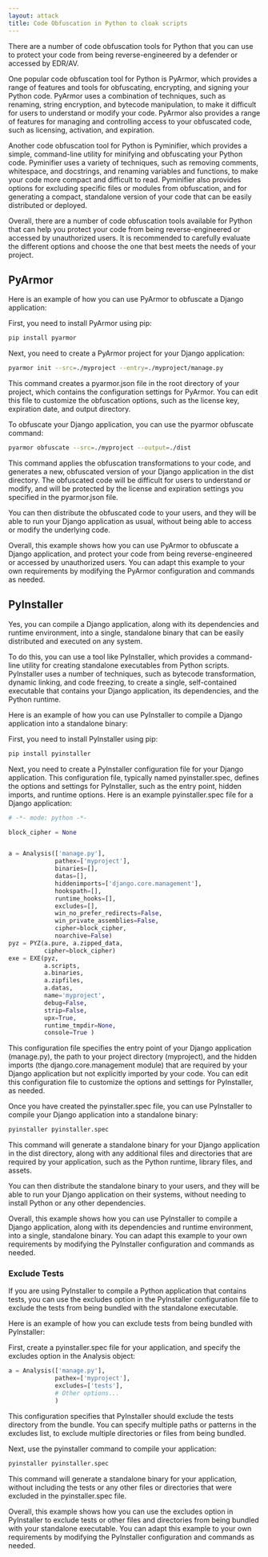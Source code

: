 ```yaml
---
layout: attack
title: Code Obfuscation in Python to cloak scripts
---
```

 

There are a number of code obfuscation tools for Python that you can use to protect your code from being reverse-engineered by a defender or accessed by EDR/AV.

One popular code obfuscation tool for Python is PyArmor, which provides a range of features and tools for obfuscating, encrypting, and signing your Python code. PyArmor uses a combination of techniques, such as renaming, string encryption, and bytecode manipulation, to make it difficult for users to understand or modify your code. PyArmor also provides a range of features for managing and controlling access to your obfuscated code, such as licensing, activation, and expiration.

Another code obfuscation tool for Python is Pyminifier, which provides a simple, command-line utility for minifying and obfuscating your Python code. Pyminifier uses a variety of techniques, such as removing comments, whitespace, and docstrings, and renaming variables and functions, to make your code more compact and difficult to read. Pyminifier also provides options for excluding specific files or modules from obfuscation, and for generating a compact, standalone version of your code that can be easily distributed or deployed.

Overall, there are a number of code obfuscation tools available for Python that can help you protect your code from being reverse-engineered or accessed by unauthorized users. It is recommended to carefully evaluate the different options and choose the one that best meets the needs of your project.

## PyArmor

Here is an example of how you can use PyArmor to obfuscate a Django application:

First, you need to install PyArmor using pip:

```sh
pip install pyarmor
```

Next, you need to create a PyArmor project for your Django application:

```sh
pyarmor init --src=./myproject --entry=./myproject/manage.py
```

This command creates a pyarmor.json file in the root directory of your project, which contains the configuration settings for PyArmor. You can edit this file to customize the obfuscation options, such as the license key, expiration date, and output directory.

To obfuscate your Django application, you can use the pyarmor obfuscate command:

```sh
pyarmor obfuscate --src=./myproject --output=./dist
```

This command applies the obfuscation transformations to your code, and generates a new, obfuscated version of your Django application in the dist directory. The obfuscated code will be difficult for users to understand or modify, and will be protected by the license and expiration settings you specified in the pyarmor.json file.

You can then distribute the obfuscated code to your users, and they will be able to run your Django application as usual, without being able to access or modify the underlying code.

Overall, this example shows how you can use PyArmor to obfuscate a Django application, and protect your code from being reverse-engineered or accessed by unauthorized users. You can adapt this example to your own requirements by modifying the PyArmor configuration and commands as needed.

## PyInstaller

Yes, you can compile a Django application, along with its dependencies and runtime environment, into a single, standalone binary that can be easily distributed and executed on any system.

To do this, you can use a tool like PyInstaller, which provides a command-line utility for creating standalone executables from Python scripts. PyInstaller uses a number of techniques, such as bytecode transformation, dynamic linking, and code freezing, to create a single, self-contained executable that contains your Django application, its dependencies, and the Python runtime.

Here is an example of how you can use PyInstaller to compile a Django application into a standalone binary:

First, you need to install PyInstaller using pip:

```sh
pip install pyinstaller
```

Next, you need to create a PyInstaller configuration file for your Django application. This configuration file, typically named pyinstaller.spec, defines the options and settings for PyInstaller, such as the entry point, hidden imports, and runtime options. Here is an example pyinstaller.spec file for a Django application:

```py
# -*- mode: python -*-

block_cipher = None


a = Analysis(['manage.py'],
             pathex=['myproject'],
             binaries=[],
             datas=[],
             hiddenimports=['django.core.management'],
             hookspath=[],
             runtime_hooks=[],
             excludes=[],
             win_no_prefer_redirects=False,
             win_private_assemblies=False,
             cipher=block_cipher,
             noarchive=False)
pyz = PYZ(a.pure, a.zipped_data,
          cipher=block_cipher)
exe = EXE(pyz,
          a.scripts,
          a.binaries,
          a.zipfiles,
          a.datas,
          name='myproject',
          debug=False,
          strip=False,
          upx=True,
          runtime_tmpdir=None,
          console=True )
```

This configuration file specifies the entry point of your Django application (manage.py), the path to your project directory (myproject), and the hidden imports (the django.core.management module) that are required by your Django application but not explicitly imported by your code. You can edit this configuration file to customize the options and settings for PyInstaller, as needed.

Once you have created the pyinstaller.spec file, you can use PyInstaller to compile your Django application into a standalone binary:

```sh
pyinstaller pyinstaller.spec
```

This command will generate a standalone binary for your Django application in the dist directory, along with any additional files and directories that are required by your application, such as the Python runtime, library files, and assets.

You can then distribute the standalone binary to your users, and they will be able to run your Django application on their systems, without needing to install Python or any other dependencies.

Overall, this example shows how you can use PyInstaller to compile a Django application, along with its dependencies and runtime environment, into a single, standalone binary. You can adapt this example to your own requirements by modifying the PyInstaller configuration and commands as needed.

### Exclude Tests

If you are using PyInstaller to compile a Python application that contains tests, you can use the excludes option in the PyInstaller configuration file to exclude the tests from being bundled with the standalone executable.

Here is an example of how you can exclude tests from being bundled with PyInstaller:

First, create a pyinstaller.spec file for your application, and specify the excludes option in the Analysis object:

```py
a = Analysis(['manage.py'],
             pathex=['myproject'],
             excludes=['tests'],
             # Other options...
             )
```

This configuration specifies that PyInstaller should exclude the tests directory from the bundle. You can specify multiple paths or patterns in the excludes list, to exclude multiple directories or files from being bundled.

Next, use the pyinstaller command to compile your application:

```sh
pyinstaller pyinstaller.spec
```

This command will generate a standalone binary for your application, without including the tests or any other files or directories that were excluded in the pyinstaller.spec file.

Overall, this example shows how you can use the excludes option in PyInstaller to exclude tests or other files and directories from being bundled with your standalone executable. You can adapt this example to your own requirements by modifying the PyInstaller configuration and commands as needed.